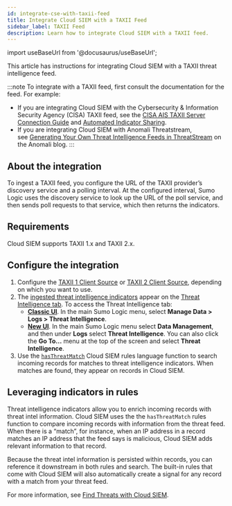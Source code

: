 ```yaml
---
id: integrate-cse-with-taxii-feed
title: Integrate Cloud SIEM with a TAXII Feed
sidebar_label: TAXII Feed
description: Learn how to integrate Cloud SIEM with a TAXII feed.
---
```


import useBaseUrl from '@docusaurus/useBaseUrl';

This article has instructions for integrating Cloud SIEM with a TAXII threat intelligence feed. 

:::note
To integrate with a TAXII feed, first consult the documentation for the feed. For example:
* If you are integrating Cloud SIEM with the Cybersecurity & Information Security Agency (CISA) TAXII feed, see the [CISA AIS TAXII Server Connection Guide](https://www.cisa.gov/resources-tools/resources/cisa-ais-taxii-server-connection-guide-v20) and [Automated Indicator Sharing](https://www.cisa.gov/topics/cyber-threats-and-advisories/information-sharing/automated-indicator-sharing-ais).
* If you are integrating Cloud SIEM with Anomali Threatstream, see [Generating Your Own Threat Intelligence Feeds in ThreatStream](https://www.anomali.com/blog/generating-your-own-threat-intelligence-feeds-in-threatstream) on the Anomali blog.
:::

## About the integration

To ingest a TAXII feed, you configure the URL of the TAXII provider’s discovery service and a polling interval. At the configured interval, Sumo Logic uses the discovery service to look up the URL of the poll service, and then sends poll requests to that service, which then returns the indicators.

## Requirements

Cloud SIEM supports TAXII 1.x and TAXII 2.x. 

## Configure the integration

1. Configure the [TAXII 1 Client Source](/docs/send-data/hosted-collectors/cloud-to-cloud-integration-framework/stix-taxii-1-client-source/) or [TAXII 2 Client Source](/docs/send-data/hosted-collectors/cloud-to-cloud-integration-framework/stix-taxii-2-client-source/), depending on which you want to use.
1. The [ingested threat intelligence indicators](/docs/security/threat-intelligence/about-threat-intelligence/#ingest-threat-intelligence-indicators) appear on the [Threat Intelligence tab](/docs/security/threat-intelligence/threat-intelligence-indicators/#threat-intelligence-tab). To access the Threat Intelligence tab:
   * [**Classic UI**](/docs/get-started/sumo-logic-ui-classic/). In the main Sumo Logic menu, select **Manage Data > Logs > Threat Intelligence**. 
   * [**New UI**](/docs/get-started/sumo-logic-ui/). In the main Sumo Logic menu select **Data Management**, and then under **Logs** select **Threat Intelligence**. You can also click the **Go To...** menu at the top of the screen and select **Threat Intelligence**. 
1. Use the [`hasThreatMatch`](/docs/cse/rules/cse-rules-syntax/#hasthreatmatch) Cloud SIEM rules language function to search incoming records for matches to threat intelligence indicators. When matches are found, they appear on records in Cloud SIEM.

## Leveraging indicators in rules

Threat intelligence indicators allow you to enrich incoming records with threat intel information. Cloud SIEM uses the the `hasThreatMatch` rules function to compare incoming records with information from the threat feed. When there is a “match”, for instance, when an IP address in a record matches an IP address that the feed says is malicious, Cloud SIEM adds relevant information to that record. 

Because the threat intel information is persisted within records, you can reference it downstream in both rules and search. The built-in rules that come with Cloud SIEM will also automatically create a signal for any record with a match from your threat feed. 

For more information, see [Find Threats with Cloud SIEM](/docs/security/threat-intelligence/threat-indicators-in-cloud-siem/).